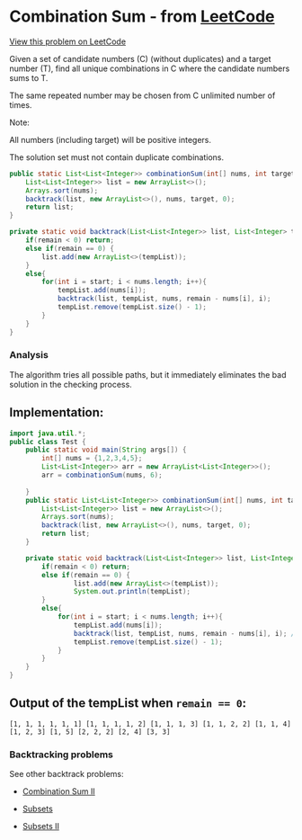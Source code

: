 # Combination Sum - from [LeetCode](https://leetcode.com)
[View this problem on LeetCode](https://leetcode.com/problems/combination-sum/description/)

Given a set of candidate numbers (C) (without duplicates) and a target number (T), find all unique combinations in C where the candidate numbers sums to T.

The same repeated number may be chosen from C unlimited number of times.

Note:

All numbers (including target) will be positive integers.

The solution set must not contain duplicate combinations.

```java
public static List<List<Integer>> combinationSum(int[] nums, int target) {
    List<List<Integer>> list = new ArrayList<>();
    Arrays.sort(nums);
    backtrack(list, new ArrayList<>(), nums, target, 0);
    return list;
}

private static void backtrack(List<List<Integer>> list, List<Integer> tempList, int [] nums, int remain, int start){
    if(remain < 0) return;
    else if(remain == 0) { 
        list.add(new ArrayList<>(tempList));
    }
    else{ 
        for(int i = start; i < nums.length; i++){
            tempList.add(nums[i]);
            backtrack(list, tempList, nums, remain - nums[i], i); 
            tempList.remove(tempList.size() - 1);
        }
    }
}
```

### Analysis

The algorithm tries all possible paths, but it immediately eliminates the bad solution in the checking process.

## Implementation:

```Java
import java.util.*;
public class Test {
	public static void main(String args[]) {
		int[] nums = {1,2,3,4,5};
		List<List<Integer>> arr = new ArrayList<List<Integer>>();		
		arr = combinationSum(nums, 6);
		
	}
	public static List<List<Integer>> combinationSum(int[] nums, int target) {
	    List<List<Integer>> list = new ArrayList<>();
	    Arrays.sort(nums);
	    backtrack(list, new ArrayList<>(), nums, target, 0);
	    return list;
	}

	private static void backtrack(List<List<Integer>> list, List<Integer> tempList, int [] nums, int remain, int start){
	    if(remain < 0) return;
	    else if(remain == 0) { 
	    		list.add(new ArrayList<>(tempList));
	    		System.out.println(tempList);
	    }
	    else{ 
	        for(int i = start; i < nums.length; i++){
	            tempList.add(nums[i]);
	            backtrack(list, tempList, nums, remain - nums[i], i); // not i + 1 because we can reuse same elements
	            tempList.remove(tempList.size() - 1);
	        }
	    }
	}
}
```
## Output of the tempList when `remain == 0`: 
`[1, 1, 1, 1, 1, 1]
[1, 1, 1, 1, 2]
[1, 1, 1, 3]
[1, 1, 2, 2]
[1, 1, 4]
[1, 2, 3]
[1, 5]
[2, 2, 2]
[2, 4]
[3, 3]`

### Backtracking problems
See other backtrack problems:

* [Combination Sum II](combination-sum2.md)

* [Subsets](subsets.md)

* [Subsets II](subsets2.md)